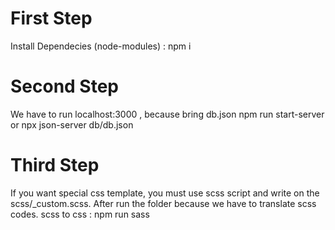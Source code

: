 # First Step

Install Dependecies (node-modules) : npm i 

# Second Step

We have to run localhost:3000 , because bring db.json
npm run start-server or npx json-server db/db.json

# Third Step

If you want special css template, you must use scss script and write on the scss/_custom.scss.
After run the folder because we have to translate scss codes.
scss to css : npm run sass 
